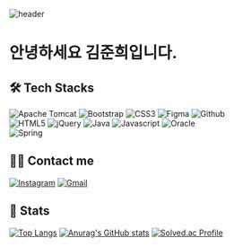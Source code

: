 ![header](https://capsule-render.vercel.app/api?type=slice&color=auto&height=300&section=header&text=Jelo7&fontSize=90)

# 안녕하세요 김준희입니다.

## 🛠️ Tech Stacks

![Apache Tomcat](https://img.shields.io/badge/Apache%20Tomcat-F8DC75?style=for-the-badge&logo=Apache%20Tomcat&logoColor=white)
![Bootstrap](https://img.shields.io/badge/Bootstrap-7952B3?style=for-the-badge&logo=Bootstrap&logoColor=white)
![CSS3](https://img.shields.io/badge/CSS3-1572B6?style=for-the-badge&logo=CSS3&logoColor=white)
![Figma](https://img.shields.io/badge/Figma-F24E1E?style=for-the-badge&logo=Figma&logoColor=white)
![Github](https://img.shields.io/badge/Github-181717?style=for-the-badge&logo=Github&logoColor=white)
<br/>
![HTML5](https://img.shields.io/badge/HTML5-E34F26?style=for-the-badge&logo=HTML5&logoColor=white)
![jQuery](https://img.shields.io/badge/jQuery-0769AD?style=for-the-badge&logo=jQuery&logoColor=white)
![Java](https://img.shields.io/badge/Java-007396?style=for-the-badge&logo=Java&logoColor=white)
![Javascript](https://img.shields.io/badge/Javascript-F7DF1E?style=for-the-badge&logo=Javascript&logoColor=white)
![Oracle](https://img.shields.io/badge/Oracle-F80000?style=for-the-badge&logo=Oracle&logoColor=white)
<br/>
![Spring](https://img.shields.io/badge/Spring-6DB33F?style=for-the-badge&logo=Spring&logoColor=white)

## 🧑‍💻 Contact me

[![Instagram](https://img.shields.io/badge/Instagram-E4405F?style=for-the-badge&logo=Instagram&logoColor=white)](https://www.instagram.com/_jelo7/)
[![Gmail](https://img.shields.io/badge/Gmail-EA4335?style=for-the-badge&logo=Gmail&logoColor=white)](mailto:junheef1@gmail.com)

## 🏅 Stats

[![Top Langs](https://github-readme-stats.vercel.app/api/top-langs/?username=Jelo777)](https://github.com/anuraghazra/github-readme-stats)
[![Anurag's GitHub stats](https://github-readme-stats.vercel.app/api?username=Jelo777)](https://github.com/anuraghazra/github-readme-stats)
[![Solved.ac Profile](http://mazassumnida.wtf/api/v2/generate_badge?boj=junheef4)](https://solved.ac/junheef4/)
